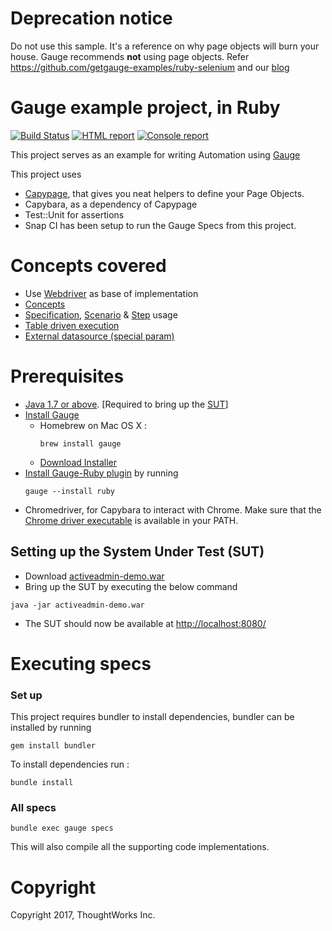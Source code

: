 # Deprecation notice

Do not use this sample. It's a reference on why page objects will burn your house. Gauge recommends **not** using page objects.
Refer https://github.com/getgauge-examples/ruby-selenium and our [blog](https://blog.getgauge.io/are-page-objects-anti-pattern-21b6e337880f)


# Gauge example project, in Ruby

[![Build Status](https://travis-ci.org/getgauge-examples/gauge-example-ruby.svg?branch=master)](https://travis-ci.org/getgauge-examples/gauge-example-ruby)
[![HTML report](https://img.shields.io/badge/report-html-green.svg)](http://gauge-example-reports.herokuapp.com/ruby)
[![Console report](https://img.shields.io/badge/report-console-blue.svg)](http://gauge-example-reports.herokuapp.com/ruby/console)

This project serves as an example for writing Automation using [Gauge](http://getgauge.io)

This project uses 

- [Capypage](https://github.com/TWChennai/capypage), that gives you neat helpers to define your Page Objects.
- Capybara, as a dependency of Capypage
- Test::Unit for assertions
- Snap CI has been setup to run the Gauge Specs from this project.

# Concepts covered

- Use [Webdriver](http://docs.seleniumhq.org/projects/webdriver/) as base of implementation
- [Concepts](http://getgauge.io/documentation/user/current/gauge_terminologies/concepts.html)
- [Specification](http://getgauge.io/documentation/user/current/gauge_terminologies/specifications.html), [Scenario](http://getgauge.io/documentation/user/current/gauge_terminologies/scenarios.html) & [Step](http://getgauge.io/documentation/user/current/gauge_terminologies/steps.html) usage
- [Table driven execution](http://getgauge.io/documentation/user/current/advanced_readings/execution_types/table_driven_execution.html)
- [External datasource (special param)](http://getgauge.io/documentation/user/current/gauge_terminologies/parameters/special_parameters.html)

# Prerequisites
- [Java 1.7 or above](http://www.oracle.com/technetwork/java/javase/downloads/jdk8-downloads-2133151.html). [Required to bring up the [SUT](#setting-up-the-system-under-test-sut)]
- [Install Gauge](http://getgauge.io/get-started/index.html)
  - Homebrew on Mac OS X :  
      ```
      brew install gauge
      ```
  - [Download Installer](http://getgauge.io/get-started/index.html)
- [Install Gauge-Ruby plugin](http://getgauge.io/documentation/user/current/installations/install_plugins.html) by running<br>
  ```
  gauge --install ruby
  ```
- Chromedriver, for Capybara to interact with Chrome. Make sure that the [Chrome driver executable](https://sites.google.com/a/chromium.org/chromedriver/downloads) is available in your PATH.

## Setting up the System Under Test (SUT)

* Download [activeadmin-demo.war](https://bintray.com/artifact/download/gauge/activeadmin-demo/activeadmin-demo.war)
* Bring up the SUT by executing the below command
```
java -jar activeadmin-demo.war
```
* The SUT should now be available at [http://localhost:8080/](http://localhost:8080)


# Executing specs

### Set up
This project requires bundler to install dependencies, bundler can be installed by running
````
gem install bundler
````
To install dependencies run : 
````
bundle install
````

### All specs
````
bundle exec gauge specs
````
This will also compile all the supporting code implementations.

# Copyright
Copyright 2017, ThoughtWorks Inc.
